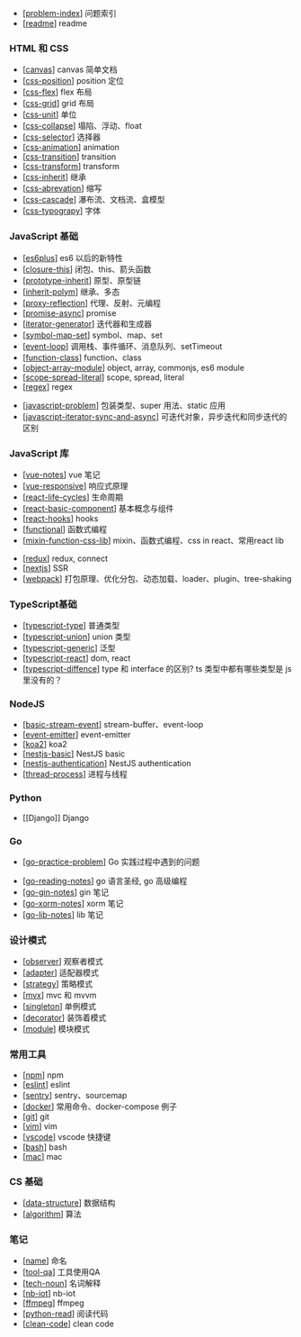 - [[problem-index]] 问题索引
- [[readme]] readme

### HTML 和 CSS

- [[canvas]] canvas 简单文档
- [[css-position]] position 定位
- [[css-flex]] flex 布局
- [[css-grid]] grid 布局
- [[css-unit]] 单位
- [[css-collapse]] 塌陷、浮动、float
- [[css-selector]] 选择器
- [[css-animation]] animation
- [[css-transition]] transition
- [[css-transform]] transform
- [[css-inherit]] 继承
- [[css-abrevation]] 缩写
- [[css-cascade]] 瀑布流、文档流、盒模型
- [[css-typograpy]] 字体
<!-- - [[css-deadzone]] 有趣但不常用的属性 -->
<!-- - [[css-inline-element-baseline]] CSS 行内元素的 baseline 是怎么定义的？ -->
<!-- - [[css-problem]] 1px问题、幽灵空白节点、@import的缺陷 -->
<!-- - [[css-implement]] 跑马灯、拖拽跟随 -->

### JavaScript 基础

- [[es6plus]] es6 以后的新特性
- [[closure-this]] 闭包、this、箭头函数
- [[prototype-inherit]] 原型、原型链
- [[inherit-polym]] 继承、多态
- [[proxy-reflection]] 代理、反射、元编程
- [[promise-async]] promise
- [[iterator-generator]] 迭代器和生成器
- [[symbol-map-set]] symbol、map、set
- [[event-loop]] 调用栈、事件循环、消息队列、setTimeout
- [[function-class]] function、class
- [[object-array-module]] object, array, commonjs, es6 module
- [[scope-spread-literal]] scope, spread, literal
- [[regex]] regex
<!-- - 宏任务微任务 -->
- [[javascript-problem]] 包装类型、super 用法、static 应用
- [[javascript-iterator-sync-and-async]] 可迭代对象，异步迭代和同步迭代的区别

### JavaScript 库

- [[vue-notes]] vue 笔记
- [[vue-responsive]] 响应式原理
- [[react-life-cycles]] 生命周期
- [[react-basic-component]] 基本概念与组件
- [[react-hooks]] hooks
- [[functional]] 函数式编程
- [[mixin-function-css-lib]] mixin、函数式编程、css in react、常用react lib
<!-- - [[react-virtual-dom]] 虚拟 dom -->
<!-- - [[react-fiber]] react fiber -->
<!-- - [[react-router]] router -->
- [[redux]] redux, connect
- [[nextjs]] SSR
- [[webpack]] 打包原理、优化分包、动态加载、loader、plugin、tree-shaking

<!-- ### JavaScript 实现 -->

<!-- - [[implement-lib]] 函数实现：debounce, throttle, bind, promise, deepcopy, async -->
<!-- - [[implement-inherice]]继承实现：prototype, object.create, object.setPrototype, class -->
<!-- - [[implement-mvvm]] 自己实现一个 mvvm -->
  
### TypeScript基础

- [[typescript-type]] 普通类型
- [[typescript-union]] union 类型
- [[typescript-generic]] 泛型
- [[typescript-react]] dom, react
- [[typescript-diffence]] type 和 interface 的区别? ts 类型中都有哪些类型是 js 里没有的？

### NodeJS

- [[basic-stream-event]] stream-buffer、event-loop
- [[event-emitter]] event-emitter
- [[koa2]] koa2
- [[nestjs-basic]] NestJS basic
- [[nestjs-authentication]] NestJS authentication
- [[thread-process]] 进程与线程
<!-- - 怎么实现多进程、线程池、进程间通信、websocket 心跳包 -->

### Python

- [[Django]] Django

### Go

- [[go-practice-problem]] Go 实践过程中遇到的问题
<!-- - [[go-practice-notes]] 实践笔记 -->
- [[go-reading-notes]] go 语言圣经, go 高级编程
- [[go-gin-notes]] gin 笔记
- [[go-xorm-notes]] xorm 笔记
- [[go-lib-notes]] lib 笔记

### 设计模式

- [[observer]] 观察者模式
- [[adapter]] 适配器模式
- [[strategy]] 策略模式
- [[mvx]] mvc 和 mvvm
- [[singleton]] 单例模式
- [[decorator]] 装饰着模式
- [[module]] 模块模式
<!-- - 行为代理模式 -->

### 常用工具

- [[npm]] npm
- [[eslint]] eslint
- [[sentry]] sentry、sourcemap
- [[docker]] 常用命令、docker-compose 例子
- [[git]] git
- [[vim]] vim
- [[vscode]] vscode 快捷键
- [[bash]] bash
- [[mac]] mac

### CS 基础

- [[data-structure]] 数据结构
- [[algorithm]] 算法
<!-- - leetcode -->

### 笔记

- [[name]] 命名
- [[tool-qa]] 工具使用QA
- [[tech-noun]] 名词解释
- [[nb-iot]] nb-iot
- [[ffmpeg]] ffmpeg
- [[python-read]] 阅读代码
- [[clean-code]] clean code

[//begin]: # "Autogenerated link references for markdown compatibility"
[problem-index]: problem-index "Problem Index"
[readme]: readme "Readme"
[canvas]: canvas "Canvas"
[css-position]: css-position "Css Position"
[css-flex]: css-flex "Css Flex"
[css-grid]: css-grid "Css Grid"
[css-unit]: css-unit "Css Unit"
[css-collapse]: css-collapse "Css Collapse"
[css-selector]: css-selector "Css Selector"
[css-animation]: css-animation "Css Animation"
[css-transition]: css-transition "Css Transition"
[css-transform]: css-transform "Css Transform"
[css-inherit]: css-inherit "Css Inherit"
[css-abrevation]: css-abrevation "Css Abrevation"
[css-cascade]: css-cascade "Css Cascade"
[css-typograpy]: css-typograpy "Css Typograpy"
[es6plus]: es6plus "Es6plus"
[closure-this]: closure-this "Closure This"
[prototype-inherit]: prototype-inherit "Prototype Inherit"
[inherit-polym]: inherit-polym "Inherit Polym"
[proxy-reflection]: proxy-reflection "Proxy Reflection"
[promise-async]: promise-async "Promise Async"
[iterator-generator]: iterator-generator "Iterator Generator"
[symbol-map-set]: symbol-map-set "Symbol Map Set"
[event-loop]: event-loop "Event Loop"
[function-class]: function-class "Function Class"
[object-array-module]: object-array-module "Object Array Module"
[scope-spread-literal]: scope-spread-literal "Scope Spread Literal"
[regex]: regex "Regex"
[javascript-problem]: javascript-problem "Javascript Problem"
[javascript-iterator-sync-and-async]: javascript-iterator-sync-and-async "Javascript Iterator Sync and Async"
[vue-notes]: vue-notes "Vue Notes"
[vue-responsive]: vue-responsive "Vue Responsive"
[react-life-cycles]: react-life-cycles "React Life Cycles"
[react-basic-component]: react-basic-component "React Basic Component"
[react-hooks]: react-hooks "React Hooks"
[functional]: functional "Functional"
[mixin-function-css-lib]: mixin-function-css-lib "Mixin Function Css Lib"
[redux]: redux "Redux"
[nextjs]: nextjs "Nextjs"
[webpack]: webpack "Webpack"
[typescript-type]: typescript-type "Typescript Type"
[typescript-union]: typescript-union "Typescript Union"
[typescript-generic]: typescript-generic "Typescript Generic"
[typescript-react]: typescript-react "Typescript React"
[typescript-diffence]: typescript-diffence "Typescript Diffence"
[basic-stream-event]: basic-stream-event "Basic Stream Event"
[event-emitter]: event-emitter "Event Emitter"
[koa2]: koa2 "Koa2"
[nestjs-basic]: nestjs-basic "Nestjs Basic"
[nestjs-authentication]: nestjs-authentication "Nestjs Authentication"
[thread-process]: thread-process "Thread Process"
[go-practice-problem]: go-practice-problem "Go Practice Problem"
[go-reading-notes]: go-reading-notes "Go Reading Notes"
[go-gin-notes]: go-gin-notes "Go Gin Notes"
[go-xorm-notes]: go-xorm-notes "Go Xorm Notes"
[go-lib-notes]: go-lib-notes "Go Lib Notes"
[observer]: observer "Observer"
[adapter]: adapter "Adapter"
[strategy]: strategy "Strategy"
[mvx]: mvx "Mvx"
[singleton]: singleton "Singleton"
[decorator]: decorator "Decorator"
[module]: module "Module"
[npm]: npm "Npm"
[eslint]: eslint "Eslint"
[sentry]: sentry "Sentry"
[docker]: docker "Docker"
[git]: git "Git"
[vim]: vim "Vim"
[vscode]: vscode "Vscode"
[bash]: bash "Bash"
[mac]: mac "Mac"
[data-structure]: data-structure "Data-structure"
[algorithm]: algorithm "Algorithm"
[name]: name "Name"
[tool-qa]: tool-qa "Tool Qa"
[tech-noun]: tech-noun "Tech Noun"
[nb-iot]: nb-iot "Nb-iot"
[ffmpeg]: ffmpeg "Ffmpeg"
[python-read]: python-read "Python Read"
[clean-code]: clean-code "Clean Code"
[//end]: # "Autogenerated link references"